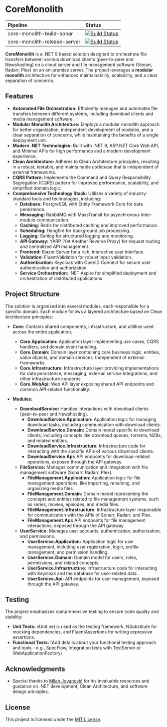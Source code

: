 ﻿# CoreMonolith

| Pipeline                       | Status                                                                                                                                                                                                                  |
| :----------------------------- | :---------------------------------------------------------------------------------------------------------------------------------------------------------------------------------------------------------------------- |
| core-monolith-build-sonar      | [![Build Status](https://dev.azure.com/zeox115/CoreMonolith/_apis/build/status%2Fcore-monolith-build-sonar?branchName=master&jobName=core_monolith_build_sonar)](https://dev.azure.com/zeox115/CoreMonolith/_build/latest?definitionId=4&branchName=master)      |
| core-monolith-release-server   | [![Build Status](https://dev.azure.com/zeox115/CoreMonolith/_apis/build/status%2Fcore-monolith-release-server?branchName=master&jobName=core_monolith_release_server)](https://dev.azure.com/zeox115/CoreMonolith/_build/latest?definitionId=5&branchName=master) |

**CoreMonolith** is a .NET 9 based solution designed to orchestrate file transfers between various download clients (peer-to-peer and Newshosting) on a cloud server and file management software (Sonarr, Radarr, Plex) on an on-premise server. The project leverages a **modular monolith** architecture for enhanced maintainability, scalability, and a clear separation of concerns.

## Features

*   **Automated File Orchestration:** Efficiently manages and automates file transfers between different systems, including download clients and media management software.
*   **Modular Monolith Architecture:** Employs a modular monolith approach for better organization, independent development of modules, and a clear separation of concerns, while maintaining the benefits of a single deployment unit.
*   **Modern .NET Technologies:** Built with .NET 9, ASP.NET Core Web API, and Minimal APIs for high performance and a modern development experience.
*   **Clean Architecture:** Adheres to Clean Architecture principles, resulting in a robust, testable, and maintainable codebase that is independent of external frameworks.
*   **CQRS Pattern:** Implements the Command and Query Responsibility Segregation (CQRS) pattern for improved performance, scalability, and simplified domain logic.
*   **Comprehensive Technology Stack:** Utilizes a variety of industry-standard tools and technologies, including:
    *   **Database:** PostgreSQL with Entity Framework Core for data persistence.
    *   **Messaging:** RabbitMQ with MassTransit for asynchronous inter-module communication.
    *   **Caching:** Redis for distributed caching and improved performance.
    *   **Scheduling:** Hangfire for background job processing.
    *   **Logging:** Serilog for structured logging and monitoring.
    *   **API Gateway:** YARP (Yet Another Reverse Proxy) for request routing and centralized API management.
    *   **Frontend:** Blazor Server for a rich, interactive user interface.
    *   **Validation:** FluentValidation for robust input validation.
    *   **Authentication:** Keycloak with OpenID Connect for secure user authentication and authorization.
    *   **Service Orchestration:** .NET Aspire for simplified deployment and orchestration of distributed applications.

## Project Structure

The solution is organized into several modules, each responsible for a specific domain. Each module follows a layered architecture based on Clean Architecture principles:

*   **Core:** Contains shared components, infrastructure, and utilities used across the entire application.
    *   **Core.Application:** Application layer implementing use cases, CQRS handlers, and domain event handling.
    *   **Core.Domain:** Domain layer containing core business logic, entities, value objects, and domain services. Independent of external frameworks.
    *   **Core.Infrastructure:** Infrastructure layer providing implementations for data persistence, messaging, external service integrations, and other infrastructure concerns.
    *   **Core.WebApi:** Web API layer exposing shared API endpoints and common API-related functionality.

*   **Modules:**
    * **DownloadService:** Handles interactions with download clients (peer-to-peer and Newshosting).
        *   **DownloadService.Application:** Application logic for managing download tasks, including communication with download clients.
        *   **DownloadService.Domain:** Domain model specific to download clients, including concepts like download queues, torrents, NZBs, and related entities.
        *   **DownloadService.Infrastructure:** Infrastructure code for interacting with the specific APIs of various download clients.
        *   **DownloadService.Api:** API endpoints for download-related operations, exposed through the API gateway.
    *   **FileService:** Manages communication and integration with file management software (Sonarr, Radarr, Plex).
        *   **FileManagement.Application:** Application logic for file management operations, like importing, renaming, and organizing media files.
        *   **FileManagement.Domain:** Domain model representing the concepts and entities related to file management systems, such as series, movies, episodes, and media files.
        *   **FileManagement.Infrastructure:** Infrastructure layer responsible for communication with the APIs of Sonarr, Radarr, and Plex.
        *   **FileManagement.Api:** API endpoints for file management interactions, exposed through the API gateway.
    *   **UserService:** Manages user accounts, authentication, authorization, and permissions.
        *   **UserService.Application:** Application logic for user management, including user registration, login, profile management, and permission handling.
        *   **UserService.Domain:** Domain model for users, roles, permissions, and related concepts.
        *   **UserService.Infrastructure:** Infrastructure code for interacting with Keycloak and the database for user-related data.
        *   **UserService.Api:** API endpoints for user management, exposed through the API gateway.

## Testing

The project emphasizes comprehensive testing to ensure code quality and stability:

*   **Unit Tests:** xUnit.net is used as the testing framework, NSubstitute for mocking dependencies, and FluentAssertions for writing expressive assertions.
*   **Functional Tests:** (Add details about your functional testing approach and tools - e.g., SpecFlow, Integration tests with TestServer or WebApplicationFactory)

## Acknowledgments

*   Special thanks to [Milan Jovanović](https://www.youtube.com/@MilanJovanovicTech) for his invaluable resources and guidance on .NET development, Clean Architecture, and software design principles.

## License

This project is licensed under the [MIT License](./LICENSE).